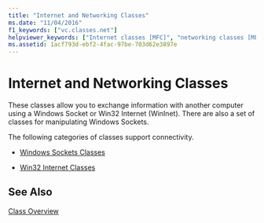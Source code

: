 ```yaml
---
title: "Internet and Networking Classes"
ms.date: "11/04/2016"
f1_keywords: ["vc.classes.net"]
helpviewer_keywords: ["Internet classes [MFC]", "networking classes [MFC]"]
ms.assetid: 1acf793d-ebf2-4fac-97be-703d62e3897e
---
```

# Internet and Networking Classes

These classes allow you to exchange information with another computer using a Windows Socket or Win32 Internet (WinInet). There are also a set of classes for manipulating Windows Sockets.

The following categories of classes support connectivity.

- [Windows Sockets Classes](../mfc/windows-sockets-classes.md)

- [Win32 Internet Classes](../mfc/win32-internet-classes.md)

## See Also

[Class Overview](../mfc/class-library-overview.md)

